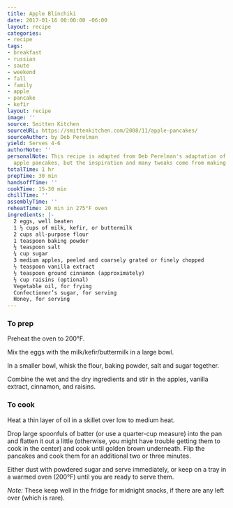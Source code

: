 ```yaml
---
title: Apple Blinchiki
date: 2017-01-16 00:00:00 -06:00
layout: recipe
categories:
- recipe
tags:
- breakfast
- russian
- saute
- weekend
- fall
- family
- apple
- pancake
- kefir
layout: recipe
image: ''
source: Smitten Kitchen
sourceURL: https://smittenkitchen.com/2008/11/apple-pancakes/
sourceAuthor: by Deb Perelman
yield: Serves 4-6
authorNote: ''
personalNote: This recipe is adapted from Deb Perelman's adaptation of Joan Nathan's
  apple pancakes, but the inspiration and many tweaks come from making them with Rena.
totalTime: 1 hr
prepTime: 30 min
handsoffTime: ''
cookTime: 15-30 min
chillTime: ''
assemblyTime: ''
reheatTime: 20 min in 275°F oven
ingredients: |-
  2 eggs, well beaten
  1 ½ cups of milk, kefir, or buttermilk
  2 cups all-purpose flour
  1 teaspoon baking powder
  ½ teaspoon salt
  ¼ cup sugar
  3 medium apples, peeled and coarsely grated or finely chopped
  ½ teaspoon vanilla extract
  ½ teaspoon ground cinnamon (approximately)
  ½ cup raisins (optional)
  Vegetable oil, for frying
  Confectioner’s sugar, for serving
  Honey, for serving
---
```


### To prep

Preheat the oven to 200°F.

Mix the eggs with the milk/kefir/buttermilk in a large bowl.

In a smaller bowl, whisk the flour, baking powder, salt and sugar together.

Combine the wet and the dry ingredients and stir in the apples, vanilla extract, cinnamon, and raisins.

### To cook

Heat a thin layer of oil in a skillet over low to medium heat.

Drop large spoonfuls of batter (or use a quarter-cup measure) into the pan and flatten it out a little (otherwise, you might have trouble getting them to cook in the center) and cook until golden brown underneath. Flip the pancakes and cook them for an additional two or three minutes.

Either dust with powdered sugar and serve immediately, or keep on a tray in a warmed oven (200°F) until you are ready to serve them.

*Note:* These keep well in the fridge for midnight snacks, if there are any left over (which is rare).
